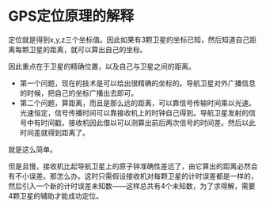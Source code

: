 # GPS定位原理的解释

定位就是得到x,y,z三个坐标值。因此如果有3颗卫星的坐标已知，然后知道自己距离每颗卫星的距离，就可以算出自己的坐标。

因此重点在于卫星的精确位置，以及自己与卫星之间的距离。
- 第一个问题，现在的技术是可以给出很精确的坐标的。导航卫星对外广播信息的时候，把自己的坐标广播出去即可。
- 第二个问题，算距离，而且是那么远的距离，可以靠信号传输时间乘以光速。光速恒定，信号传播时间可以靠接收机上的时钟自己得到。导航卫星发射的信号中有时间戳，接收机因此借以可以测算出前后两次信号的时间差。然后以此时间差就得到距离了。

就是这么简单。

但是且慢，接收机比起导航卫星上的原子钟准确性差远了，由它算出的距离必然会有不小误差。那怎么办。这时只需假设接收机对每颗卫星的计时误差都是一样的，然后引入一个新的计时误差未知数——这样总共有4个未知数，为了求得解，需要4颗卫星的辅助才能成功定位。
